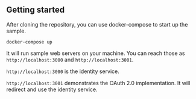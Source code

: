 ## Getting started
After cloning the repository, you can use
docker-compose to start up the sample.
```
docker-compose up
```

It will run sample web servers on your machine.
You can reach those as `http://localhost:3000`
and `http://localhost:3001`.

`http://localhost:3000` is the identity service.

`http://localhost:3001` demonstrates the OAuth 2.0
implementation. It will redirect and use the
identity service.